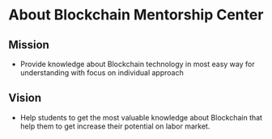 # About Blockchain Mentorship Center

## Mission

* Provide knowledge about Blockchain technology in most easy way for understanding with focus on individual approach

## Vision

* Help students to get the most valuable knowledge about Blockchain that help them to get increase their potential on labor market.



